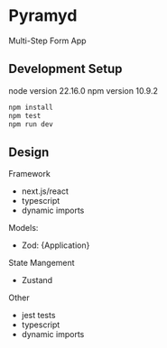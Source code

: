 # Pyramyd
Multi-Step Form App

## Development Setup
node version 22.16.0
npm version 10.9.2
```bash
npm install
npm test
npm run dev
```

## Design
Framework
- next.js/react
- typescript
- dynamic imports

Models:
- Zod: {Application}

State Mangement
- Zustand

Other
- jest tests
- typescript
- dynamic imports
